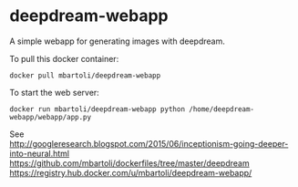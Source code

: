 # deepdream-webapp

A simple webapp for generating images with deepdream.

To pull this docker container:  
```
docker pull mbartoli/deepdream-webapp
```

To start the web server:   
```
docker run mbartoli/deepdream-webapp python /home/deepdream-webapp/webapp/app.py
```

See  
http://googleresearch.blogspot.com/2015/06/inceptionism-going-deeper-into-neural.html   
https://github.com/mbartoli/dockerfiles/tree/master/deepdream   
https://registry.hub.docker.com/u/mbartoli/deepdream-webapp/   
